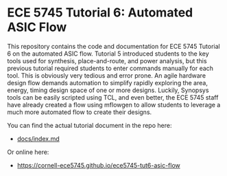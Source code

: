 
ECE 5745 Tutorial 6: Automated ASIC Flow
==========================================================================

This repository contains the code and documentation for ECE 5745 Tutorial
6 on the automated ASIC flow. Tutorial 5 introduced students to the key
tools used for synthesis, place-and-route, and power analysis, but this
previous tutorial required students to enter commands manually for each
tool. This is obviously very tedious and error prone. An agile hardware
design flow demands automation to simplify rapidly exploring the area,
energy, timing design space of one or more designs. Luckily, Synopsys
tools can be easily scripted using TCL, and even better, the ECE 5745
staff have already created a flow using mflowgen to allow students to
leverage a much more automated flow to create their designs.

You can find the actual tutorial document in the repo here:

 - [docs/index.md](docs/index.md)

Or online here:

 - https://cornell-ece5745.github.io/ece5745-tut6-asic-flow

